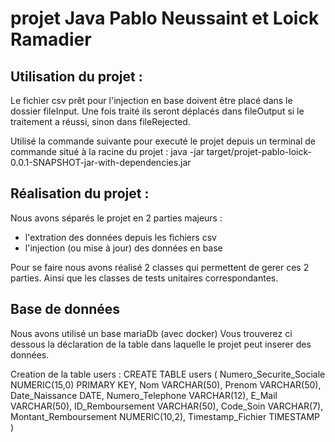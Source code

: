 # projet Java Pablo Neussaint et Loick Ramadier

## Utilisation du projet :
Le fichier csv prêt pour l'injection en base doivent être placé dans le dossier fileInput. 
Une fois traité ils seront déplacés dans fileOutput si le traitement a réussi, sinon dans fileRejected.

Utilisé la commande suivante pour executé le projet depuis un terminal de commande situé à la racine du projet :
java -jar target/projet-pablo-loick-0.0.1-SNAPSHOT-jar-with-dependencies.jar

## Réalisation du projet : 
Nous avons séparés le projet en 2 parties majeurs : 
- l'extration des données depuis les fichiers csv
- l'injection (ou mise à jour) des données en base

Pour se faire nous avons réalisé 2 classes qui permettent de gerer ces 2 parties. 
Ainsi que les classes de tests unitaires correspondantes.

## Base de données 
Nous avons utilisé un base mariaDb (avec docker)
Vous trouverez ci dessous la déclaration de la table dans laquelle le projet peut inserer des données.

Creation de la table users :
CREATE TABLE users (
Numero_Securite_Sociale NUMERIC(15,0) PRIMARY KEY,
Nom VARCHAR(50),
Prenom VARCHAR(50),
Date_Naissance DATE,
Numero_Telephone VARCHAR(12),
E_Mail VARCHAR(50),
ID_Remboursement VARCHAR(50),
Code_Soin VARCHAR(7),
Montant_Remboursement NUMERIC(10,2),
Timestamp_Fichier TIMESTAMP
)
